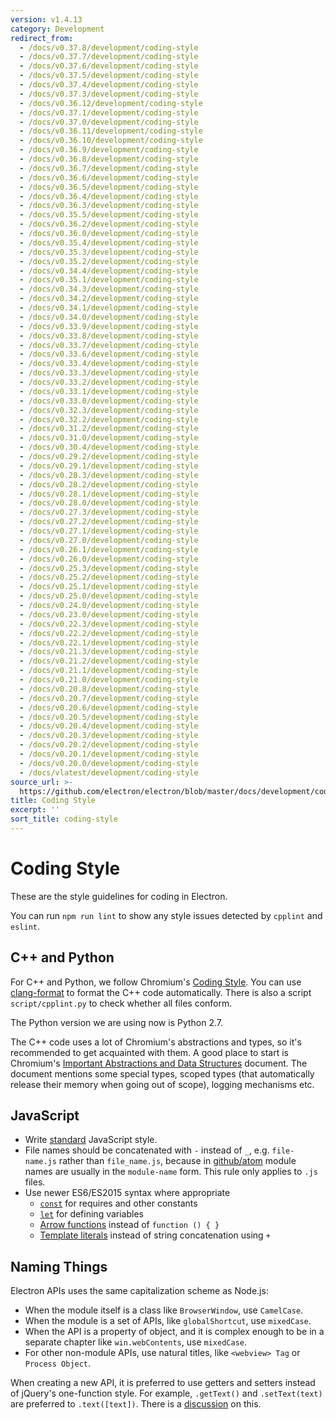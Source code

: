 ```yaml
---
version: v1.4.13
category: Development
redirect_from:
  - /docs/v0.37.8/development/coding-style
  - /docs/v0.37.7/development/coding-style
  - /docs/v0.37.6/development/coding-style
  - /docs/v0.37.5/development/coding-style
  - /docs/v0.37.4/development/coding-style
  - /docs/v0.37.3/development/coding-style
  - /docs/v0.36.12/development/coding-style
  - /docs/v0.37.1/development/coding-style
  - /docs/v0.37.0/development/coding-style
  - /docs/v0.36.11/development/coding-style
  - /docs/v0.36.10/development/coding-style
  - /docs/v0.36.9/development/coding-style
  - /docs/v0.36.8/development/coding-style
  - /docs/v0.36.7/development/coding-style
  - /docs/v0.36.6/development/coding-style
  - /docs/v0.36.5/development/coding-style
  - /docs/v0.36.4/development/coding-style
  - /docs/v0.36.3/development/coding-style
  - /docs/v0.35.5/development/coding-style
  - /docs/v0.36.2/development/coding-style
  - /docs/v0.36.0/development/coding-style
  - /docs/v0.35.4/development/coding-style
  - /docs/v0.35.3/development/coding-style
  - /docs/v0.35.2/development/coding-style
  - /docs/v0.34.4/development/coding-style
  - /docs/v0.35.1/development/coding-style
  - /docs/v0.34.3/development/coding-style
  - /docs/v0.34.2/development/coding-style
  - /docs/v0.34.1/development/coding-style
  - /docs/v0.34.0/development/coding-style
  - /docs/v0.33.9/development/coding-style
  - /docs/v0.33.8/development/coding-style
  - /docs/v0.33.7/development/coding-style
  - /docs/v0.33.6/development/coding-style
  - /docs/v0.33.4/development/coding-style
  - /docs/v0.33.3/development/coding-style
  - /docs/v0.33.2/development/coding-style
  - /docs/v0.33.1/development/coding-style
  - /docs/v0.33.0/development/coding-style
  - /docs/v0.32.3/development/coding-style
  - /docs/v0.32.2/development/coding-style
  - /docs/v0.31.2/development/coding-style
  - /docs/v0.31.0/development/coding-style
  - /docs/v0.30.4/development/coding-style
  - /docs/v0.29.2/development/coding-style
  - /docs/v0.29.1/development/coding-style
  - /docs/v0.28.3/development/coding-style
  - /docs/v0.28.2/development/coding-style
  - /docs/v0.28.1/development/coding-style
  - /docs/v0.28.0/development/coding-style
  - /docs/v0.27.3/development/coding-style
  - /docs/v0.27.2/development/coding-style
  - /docs/v0.27.1/development/coding-style
  - /docs/v0.27.0/development/coding-style
  - /docs/v0.26.1/development/coding-style
  - /docs/v0.26.0/development/coding-style
  - /docs/v0.25.3/development/coding-style
  - /docs/v0.25.2/development/coding-style
  - /docs/v0.25.1/development/coding-style
  - /docs/v0.25.0/development/coding-style
  - /docs/v0.24.0/development/coding-style
  - /docs/v0.23.0/development/coding-style
  - /docs/v0.22.3/development/coding-style
  - /docs/v0.22.2/development/coding-style
  - /docs/v0.22.1/development/coding-style
  - /docs/v0.21.3/development/coding-style
  - /docs/v0.21.2/development/coding-style
  - /docs/v0.21.1/development/coding-style
  - /docs/v0.21.0/development/coding-style
  - /docs/v0.20.8/development/coding-style
  - /docs/v0.20.7/development/coding-style
  - /docs/v0.20.6/development/coding-style
  - /docs/v0.20.5/development/coding-style
  - /docs/v0.20.4/development/coding-style
  - /docs/v0.20.3/development/coding-style
  - /docs/v0.20.2/development/coding-style
  - /docs/v0.20.1/development/coding-style
  - /docs/v0.20.0/development/coding-style
  - /docs/vlatest/development/coding-style
source_url: >-
  https://github.com/electron/electron/blob/master/docs/development/coding-style.md
title: Coding Style
excerpt: ''
sort_title: coding-style
---
```

# Coding Style

These are the style guidelines for coding in Electron.

You can run `npm run lint` to show any style issues detected by `cpplint` and `eslint`.

## C++ and Python

For C++ and Python, we follow Chromium's [Coding Style](http://www.chromium.org/developers/coding-style). You can use [clang-format]({{site.baseurl}}/docs/development/clang-format) to format the C++ code automatically. There is also a script `script/cpplint.py` to check whether all files conform.

The Python version we are using now is Python 2.7.

The C++ code uses a lot of Chromium's abstractions and types, so it's recommended to get acquainted with them. A good place to start is Chromium's [Important Abstractions and Data Structures](https://www.chromium.org/developers/coding-style/important-abstractions-and-data-structures) document. The document mentions some special types, scoped types (that automatically release their memory when going out of scope), logging mechanisms etc.

## JavaScript

*   Write [standard](http://npm.im/standard) JavaScript style.
*   File names should be concatenated with `-` instead of `_`, e.g. `file-name.js` rather than `file_name.js`, because in [github/atom](https://github.com/github/atom) module names are usually in the `module-name` form. This rule only applies to `.js` files.
*   Use newer ES6/ES2015 syntax where appropriate
    *   [`const`](https://developer.mozilla.org/en-US/docs/Web/JavaScript/Reference/Statements/const) for requires and other constants
    *   [`let`](https://developer.mozilla.org/en-US/docs/Web/JavaScript/Reference/Statements/let) for defining variables
    *   [Arrow functions](https://developer.mozilla.org/en-US/docs/Web/JavaScript/Reference/Functions/Arrow_functions) instead of `function () { }`
    *   [Template literals](https://developer.mozilla.org/en-US/docs/Web/JavaScript/Reference/Template_literals) instead of string concatenation using `+`

## Naming Things

Electron APIs uses the same capitalization scheme as Node.js:

*   When the module itself is a class like `BrowserWindow`, use `CamelCase`.
*   When the module is a set of APIs, like `globalShortcut`, use `mixedCase`.
*   When the API is a property of object, and it is complex enough to be in a separate chapter like `win.webContents`, use `mixedCase`.
*   For other non-module APIs, use natural titles, like `<webview> Tag` or `Process Object`.

When creating a new API, it is preferred to use getters and setters instead of jQuery's one-function style. For example, `.getText()` and `.setText(text)` are preferred to `.text([text])`. There is a [discussion](https://github.com/electron/electron/issues/46) on this.
